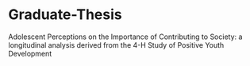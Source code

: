 # Graduate-Thesis
Adolescent Perceptions on the Importance of Contributing to Society: a longitudinal analysis derived from the 4-H Study of Positive Youth Development
